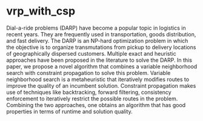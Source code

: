 # vrp_with_csp
Dial-a-ride problems (DARP) have become a popular topic in logistics in recent years. They are frequently used in transportation, goods distribution, and fast delivery. The DARP is an NP-hard optimization problem in which the objective is to organize transmutations from pickup to delivery locations of geographically dispersed customers. Multiple exact and heuristic approaches have been proposed in the literature to solve the DARP. In this paper, we propose a novel algorithm that combines a variable neighborhood search with constraint propagation to solve this problem. Variable neighborhood search is a metaheuristic that iteratively modifies routes to improve the quality of an incumbent solution. Constraint propagation makes use of techniques like backtracking, forward filtering, consistency enforcement to iteratively restrict the possible routes in the problem. Combining the two approaches, one obtains an algorithm that has good properties in terms of runtime and solution quality. 
